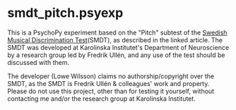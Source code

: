 # smdt_pitch.psyexp
This is a PsychoPy experiment based on the "Pitch" subtest of the [Swedish Musical Discrimination Test](https://www.sciencedirect.com/science/article/pii/S0191886914000841)(SMDT), as described in the linked article. The SMDT was developed at Karolinska Institutet's Department of Neuroscience by a research group led by Fredrik Ullén, and any use of the test should be discussed with them.

The developer (Lowe Wilsson) claims no authorship/copyright over the SMDT, as the SMDT is Fredrik Ullén & colleagues' work and property. Please do not use this project, other than for testing it yourself, without contacting me and/or the research group at Karolinska Institutet.
